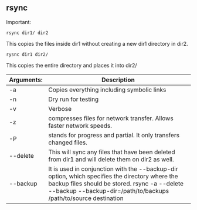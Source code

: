 ## rsync

Important:
```
rsync dir1/ dir2
```
This copies the files inside dir1 without creating a new dir1 directory in dir2.
```
rysnc dir1 dir2/
```
This copies the entire directory and places it into dir2/

| Arguments: | Description                                                    |
|----|------------------------------------------------------------------------|
| -a | Copies everything including symbolic links                             |
| -n | Dry run for testing                                                    |
| -v | Verbose                                                                |
| -z | compresses files for network transfer.  Allows faster network speeds.  |
| -P | stands for progress and partial.  It only transfers changed files.     |
| --delete | This will sync any files that have been deleted from dir1 and will delete them on dir2 as well. |
| --backup | It is used in conjunction with the --backup-dir option, which specifies the directory where the backup files should be stored. rsync -a --delete --backup --backup-dir=/path/to/backups /path/to/source destination |
